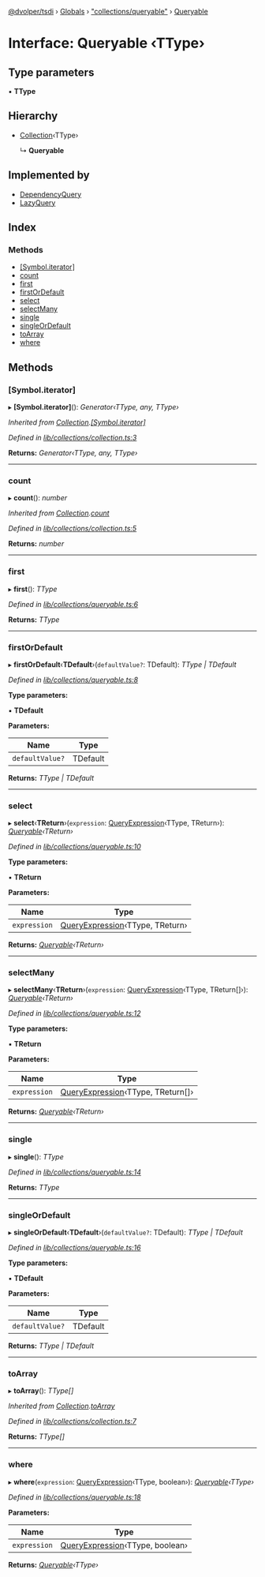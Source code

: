 [@dvolper/tsdi](../README.md) › [Globals](../globals.md) › ["collections/queryable"](../modules/_collections_queryable_.md) › [Queryable](_collections_queryable_.queryable.md)

# Interface: Queryable ‹**TType**›

## Type parameters

▪ **TType**

## Hierarchy

* [Collection](_collections_collection_.collection.md)‹TType›

  ↳ **Queryable**

## Implemented by

* [DependencyQuery](../classes/_collections_dependency_query_.dependencyquery.md)
* [LazyQuery](../classes/_collections_lazy_query_.lazyquery.md)

## Index

### Methods

* [[Symbol.iterator]](_collections_queryable_.queryable.md#[symbol.iterator])
* [count](_collections_queryable_.queryable.md#count)
* [first](_collections_queryable_.queryable.md#first)
* [firstOrDefault](_collections_queryable_.queryable.md#firstordefault)
* [select](_collections_queryable_.queryable.md#select)
* [selectMany](_collections_queryable_.queryable.md#selectmany)
* [single](_collections_queryable_.queryable.md#single)
* [singleOrDefault](_collections_queryable_.queryable.md#singleordefault)
* [toArray](_collections_queryable_.queryable.md#toarray)
* [where](_collections_queryable_.queryable.md#where)

## Methods

###  [Symbol.iterator]

▸ **[Symbol.iterator]**(): *Generator‹TType, any, TType›*

*Inherited from [Collection](_collections_collection_.collection.md).[[Symbol.iterator]](_collections_collection_.collection.md#[symbol.iterator])*

*Defined in [lib/collections/collection.ts:3](https://github.com/DavidVollmers/typescript-dependency-injection/blob/33f18a4/packages/tsdi/lib/collections/collection.ts#L3)*

**Returns:** *Generator‹TType, any, TType›*

___

###  count

▸ **count**(): *number*

*Inherited from [Collection](_collections_collection_.collection.md).[count](_collections_collection_.collection.md#count)*

*Defined in [lib/collections/collection.ts:5](https://github.com/DavidVollmers/typescript-dependency-injection/blob/33f18a4/packages/tsdi/lib/collections/collection.ts#L5)*

**Returns:** *number*

___

###  first

▸ **first**(): *TType*

*Defined in [lib/collections/queryable.ts:6](https://github.com/DavidVollmers/typescript-dependency-injection/blob/33f18a4/packages/tsdi/lib/collections/queryable.ts#L6)*

**Returns:** *TType*

___

###  firstOrDefault

▸ **firstOrDefault**‹**TDefault**›(`defaultValue?`: TDefault): *TType | TDefault*

*Defined in [lib/collections/queryable.ts:8](https://github.com/DavidVollmers/typescript-dependency-injection/blob/33f18a4/packages/tsdi/lib/collections/queryable.ts#L8)*

**Type parameters:**

▪ **TDefault**

**Parameters:**

Name | Type |
------ | ------ |
`defaultValue?` | TDefault |

**Returns:** *TType | TDefault*

___

###  select

▸ **select**‹**TReturn**›(`expression`: [QueryExpression](../modules/_collections_query_expression_.md#queryexpression)‹TType, TReturn›): *[Queryable](_collections_queryable_.queryable.md)‹TReturn›*

*Defined in [lib/collections/queryable.ts:10](https://github.com/DavidVollmers/typescript-dependency-injection/blob/33f18a4/packages/tsdi/lib/collections/queryable.ts#L10)*

**Type parameters:**

▪ **TReturn**

**Parameters:**

Name | Type |
------ | ------ |
`expression` | [QueryExpression](../modules/_collections_query_expression_.md#queryexpression)‹TType, TReturn› |

**Returns:** *[Queryable](_collections_queryable_.queryable.md)‹TReturn›*

___

###  selectMany

▸ **selectMany**‹**TReturn**›(`expression`: [QueryExpression](../modules/_collections_query_expression_.md#queryexpression)‹TType, TReturn[]›): *[Queryable](_collections_queryable_.queryable.md)‹TReturn›*

*Defined in [lib/collections/queryable.ts:12](https://github.com/DavidVollmers/typescript-dependency-injection/blob/33f18a4/packages/tsdi/lib/collections/queryable.ts#L12)*

**Type parameters:**

▪ **TReturn**

**Parameters:**

Name | Type |
------ | ------ |
`expression` | [QueryExpression](../modules/_collections_query_expression_.md#queryexpression)‹TType, TReturn[]› |

**Returns:** *[Queryable](_collections_queryable_.queryable.md)‹TReturn›*

___

###  single

▸ **single**(): *TType*

*Defined in [lib/collections/queryable.ts:14](https://github.com/DavidVollmers/typescript-dependency-injection/blob/33f18a4/packages/tsdi/lib/collections/queryable.ts#L14)*

**Returns:** *TType*

___

###  singleOrDefault

▸ **singleOrDefault**‹**TDefault**›(`defaultValue?`: TDefault): *TType | TDefault*

*Defined in [lib/collections/queryable.ts:16](https://github.com/DavidVollmers/typescript-dependency-injection/blob/33f18a4/packages/tsdi/lib/collections/queryable.ts#L16)*

**Type parameters:**

▪ **TDefault**

**Parameters:**

Name | Type |
------ | ------ |
`defaultValue?` | TDefault |

**Returns:** *TType | TDefault*

___

###  toArray

▸ **toArray**(): *TType[]*

*Inherited from [Collection](_collections_collection_.collection.md).[toArray](_collections_collection_.collection.md#toarray)*

*Defined in [lib/collections/collection.ts:7](https://github.com/DavidVollmers/typescript-dependency-injection/blob/33f18a4/packages/tsdi/lib/collections/collection.ts#L7)*

**Returns:** *TType[]*

___

###  where

▸ **where**(`expression`: [QueryExpression](../modules/_collections_query_expression_.md#queryexpression)‹TType, boolean›): *[Queryable](_collections_queryable_.queryable.md)‹TType›*

*Defined in [lib/collections/queryable.ts:18](https://github.com/DavidVollmers/typescript-dependency-injection/blob/33f18a4/packages/tsdi/lib/collections/queryable.ts#L18)*

**Parameters:**

Name | Type |
------ | ------ |
`expression` | [QueryExpression](../modules/_collections_query_expression_.md#queryexpression)‹TType, boolean› |

**Returns:** *[Queryable](_collections_queryable_.queryable.md)‹TType›*
